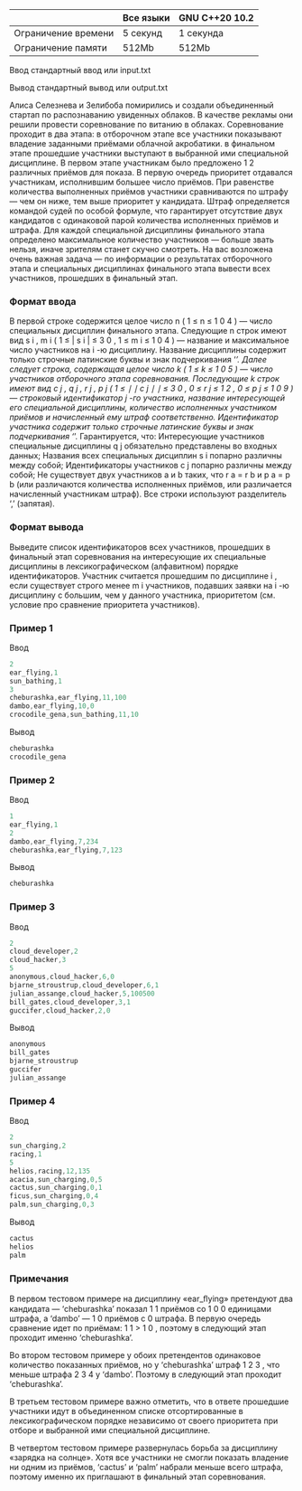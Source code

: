 |           	|        Все языки           	|     GNU C++20 10.2        	|
|---------------------	|----------------------------------	|-----------	|
| Ограничение времени 	| 5 секунд                         	| 1 секунда 	|
| Ограничение памяти  	| 512Mb                            	| 512Mb     	|



Ввод стандартный ввод или input.txt

Вывод стандартный вывод или output.txt     


Алиса Селезнева и Зелибоба помирились и создали объединенный стартап по распознаванию увиденных облаков. 
В качестве рекламы они решили провести соревнование по витанию в облаках. 
Соревнование проходит в два этапа: в отборочном этапе все участники показывают владение заданными приёмами облачной акробатики. 
в финальном этапе прошедшие участники выступают в выбранной ими специальной дисциплине. 
В первом этапе участникам было предложено 1 2 различных приёмов для показа. 
В первую очередь приоритет отдавался участникам, исполнившим большее число приёмов. 
При равенстве количества выполненных приёмов участники сравниваются по штрафу — чем он ниже, тем выше приоритет у кандидата. 
Штраф определяется командой судей по особой формуле, что гарантирует отсутствие двух кандидатов с одинаковой парой количества исполненных приёмов и штрафа. 
Для каждой специальной дисциплины финального этапа определено максимальное количество участников — больше звать нельзя, иначе зрителям станет скучно смотреть. 
На вас возложена очень важная задача — по информации о результатах отборочного этапа и специальных дисциплинах финального этапа вывести всех участников, прошедших в финальный этап. 

### Формат ввода ###
В первой строке содержится целое число n ( 1 ≤ n ≤ 1 0 4 ) — число специальных дисциплин финального этапа. 
Следующие n строк имеют вид s i , m i ( 1 ≤ | s i | ≤ 3 0 , 1 ≤ m i ≤ 1 0 4 ) — название и максимальное число участников на i -ю дисциплину. 
Название дисциплины содержит только строчные латинские буквы и знак подчеркивания ‘_’. 
Далее следует строка, содержащая целое число k ( 1 ≤ k ≤ 1 0 5 ) — число участников отборочного этапа соревнования. 
Последующие k строк имеют вид c j , q j , r j , p j ( 1 ≤ ∣ ∣ c j ∣ ∣ ≤ 3 0 , 0 ≤ r j ≤ 1 2 , 0 ≤ p j ≤ 1 0 9 ) — строковый идентификатор j -го участника, название интересующей его специальной дисциплины, количество исполненных участником приёмов и начисленный ему штраф соответственно. 
Идентификатор участника содержит только строчные латинские буквы и знак подчеркивания ‘_’. 
Гарантируется, что: 
Интересующие участников специальные дисциплины q j обязательно представлены во входных данных; 
Названия всех специальных дисциплин s i попарно различны между собой; Идентификаторы участников c j попарно различны между собой;
Не существует двух участников a и b таких, что r a = r b и p a = p b (или различаются количества исполненных приёмов, или различается начисленный участникам штраф). 
Все строки используют разделитель ‘,’ (запятая). 

### Формат вывода ###
Выведите список идентификаторов всех участников, прошедших в финальный этап соревнования на интересующие их специальные дисциплины в лексикографическом (алфавитном) порядке идентификаторов. 
Участник считается прошедшим по дисциплине i , если существует строго менее m i участников, подавших заявки на i -ю дисциплину с большим, чем у данного участника, приоритетом (см. условие про сравнение приоритета участников).


### Пример 1 ###

Ввод
```objectivec
2
ear_flying,1
sun_bathing,1
3
cheburashka,ear_flying,11,100
dambo,ear_flying,10,0
crocodile_gena,sun_bathing,11,10

```
  
Вывод
```objectivec
cheburashka
crocodile_gena

```

### Пример 2 ###

Ввод
```objectivec
1
ear_flying,1
2
dambo,ear_flying,7,234
cheburashka,ear_flying,7,123

```
  
Вывод
```objectivec
cheburashka

```

### Пример 3 ###

Ввод
```objectivec
2
cloud_developer,2
cloud_hacker,3
5
anonymous,cloud_hacker,6,0
bjarne_stroustrup,cloud_developer,6,1
julian_assange,cloud_hacker,5,100500
bill_gates,cloud_developer,3,1
guccifer,cloud_hacker,2,0

```
  
Вывод
```objectivec
anonymous
bill_gates
bjarne_stroustrup
guccifer
julian_assange

```

### Пример 4 ###

Ввод
```objectivec
2
sun_charging,2
racing,1
5
helios,racing,12,135
acacia,sun_charging,0,5
cactus,sun_charging,0,1
ficus,sun_charging,0,4
palm,sun_charging,0,3

```
  
Вывод
```objectivec
cactus
helios
palm

```

### Примечания ###
В первом тестовом примере на дисциплину «ear_ﬂying» претендуют два кандидата — ‘cheburashka’ показал 1 1 приёмов со 1 0 0 единицами штрафа, а ‘dambo’ — 1 0 приёмов с 0 штрафа. В первую очередь сравнение идет по приёмам: 1 1 > 1 0 , поэтому в следующий этап проходит именно ‘cheburashka’. 

Во втором тестовом примере у обоих претендентов одинаковое количество показанных приёмов, но у ‘cheburashka’ штраф 1 2 3 , что меньше штрафа 2 3 4 у ‘dambo’. Поэтому в следующий этап проходит ‘cheburashka’. 

В третьем тестовом примере важно отметить, что в ответе прошедшие участники идут в объединенном списке отсортированные в лексикографическом порядке независимо от своего приоритета при отборе и выбранной ими специальной дисциплине. 

В четвертом тестовом примере развернулась борьба за дисциплину «зарядка на солнце». Хотя все участники не смогли показать владение ни одним из приёмов, ‘cactus’ и ‘palm’ набрали меньше всего штрафа, поэтому именно их приглашают в финальный этап соревнования.
